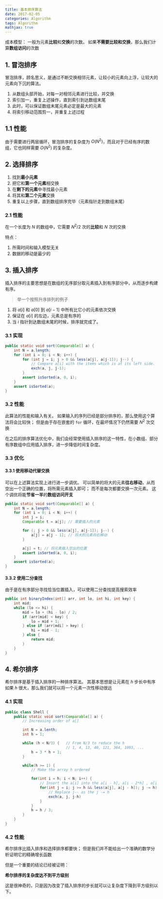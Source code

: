 ```yaml
---
title: 基本排序算法
date: 2017-02-05
categories: Algorithm
tags: Algorithm
mathjax: true
---
```


成本模型：
一般为元素**比较**和**交换**的次数。
如果**不需要比较和交换**，那么我们计算**数组访问**的次数

<!-- more -->

## 1. 冒泡排序

冒泡排序，顾名思义，是通过不断交换相邻元素，让较小的元素向上浮，让较大的元素向下沉的算法。

1. 从数组头部开始，对每一对相邻元素进行比较，并交换
2. 索引加一，重复上述操作，直到索引到达数组末尾
3. 此时，可以保证数组末尾元素必定是最大的元素
4. 将索引移动范围剪一，并重复上述过程

## 1.1 性能

由于需要进行两层循环，冒泡排序的复杂度为 $O(N^2)$，而且对于已经有序的数组，它也同样需要 $O(N^2)$ 的复杂度。

## 2. 选择排序

1. 找到**最小元素**
2. 把它和**第一个元素**相交换
3. 在**剩下的元素**中寻找最小元素
4. 将其和**第二个元素**交换
5. 重复以上步骤，直到数组排序完毕（元素指针走到数组末尾）


### 2.1 性能

在一个长度为 $N$ 的数组中，它需要 ${N^2}/{2}$ 次的**比较**和 $N$ 次的交换

特点：
1. 所需时间和输入模型无关
2. 数据的移动是最少的


## 3. 插入排序

插入排序的主要思想是在数组的无序部分取元素插入到有序部分中，从而逐步构建有序。

> 举一个按照升序排列的例子

1. 将 $a[i]$ 和 $a[0]$ 到 $a[i - 1]$ 中所有比它小的元素依次交换
2. 保证在 $a[i]$ 的左边，元素总是有序的
3. 当 $i$ 指针到达数组末尾的时候，排序就完成了。

### 3.1 实现

```java
public static void sort(Comparable[] a) {
    int N = a.length;
    for (int i = 0; i < N; i++) {
        for (int j = i; j > 0 && less(a[j], a[j-1]); j--) {
            // Compare a[i] with the items which is at its left side.
            exch(a, j, j-1);
        }
        assert isSorted(a, 0, i);
    }
    assert isSorted(a);
}
```




### 3.2 性能

此算法的性能和输入有关。
如果输入的序列已经是部分排序的，那么使用这个算法将会比较快；
但是由于存在嵌套的 `for` 循环，在最坏情况下仍然需要 $N^2$ 次交换

在之后的排序算法优化中，我们会经常使用插入排序的这一特性，在小数组、部分有序数组中应用插入排序，进一步降低时间复杂度。

### 3.3 优化

#### 3.3.1 使用移动代替交换

可以在上述算法实现上进行进一步调优。
可以简单的将大的元素**往右移动**，从而空出一个正确的位置，将所需元素插入即可；
而不是每次都要交换一次元素。
这个调优将能**节省一半**的**数组访问开支**

```java
public static void sort(Comparable[] a) {
    int N = a.length;
    for (int i = 0; i < N; i++) {
        int j = i;
        Comparable t = a[j]; // 需要插入的元素

        for (; j > 0 && less(a[j], a[j-1]); j--) {
            a[j] = a[j - 1]; // 将大的元素向右移动
        }

        a[j] = t; // 将元素插入空出的位置
        assert isSorted(a, 0, i);
    }
    assert isSorted(a);
}
```

#### 3.3.2 使用二分查找

由于是在有序部分寻找恰当位置插入，可以使用二分查找提高搜索效率

```java
public int binaryIndex(int[] arr, int lo, int hi, int key) {
    int mid;
    while (lo <= hi) {
        mid = lo + (hi - lo) / 2;
        if (arr[mid] < key) {
            lo = mid + 1;
        } else if (arr[mdi] > key) {
            hi = mid - 1;
        } else {
            return mid;
        }
    }
}
```

## 4. 希尔排序

希尔排序是基于插入排序的一种排序算法。
其基本思想是让元素在 $h$ 步长中有序
如果 $h$ 很大，那么我们就可以将一个元素一次性移动很远




### 4.1 实现

```java
public class Shell {
    public static void sort(Comparable[] a) {
        // Increasing order of a[]

        int N = a.lenth;
        int h = 1;

        while (h < N/3) {   // From N/3 to reduce the h
                            // 1, 4, 13, 40, 121, 364, 1093, ...
            h = 3 * h + 1;
        }

        while(h >= 1) {
            // Make the array h ordered

            for(int i = h; i < N; i++) {
                // Insert the a[i] into the a[i - h], a[i - 2*h] , a[i - 3*h]
                for(int j = i; j >= h && less(a[j], a[j - h]); j -= h) {
                    // Replace j-- as the j -= h
                    exch(a, j, j-h)
                }
            }
            h = h / 3;
        }
    }
}
```

### 4.2 性能

希尔排序比插入排序和选择排序都要快；
但是我们并不能给出一个准确的数学分析证明它的精确增长函数

但是一个重要的结论已经被证明：

**希尔排序的复杂度达不到平方级别**

这是很神奇的，只是因为改变了插入排序的步长就可以让复杂度下降到平方级别以下。
